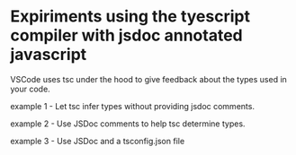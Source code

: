 # Expiriments using the tyescript compiler with jsdoc annotated javascript
VSCode uses tsc under the hood to give feedback about the types used in your code.

example 1 - Let tsc infer types without providing jsdoc comments.

example 2 - Use JSDoc comments to help tsc determine types.

example 3 - Use JSDoc and a tsconfig.json file


